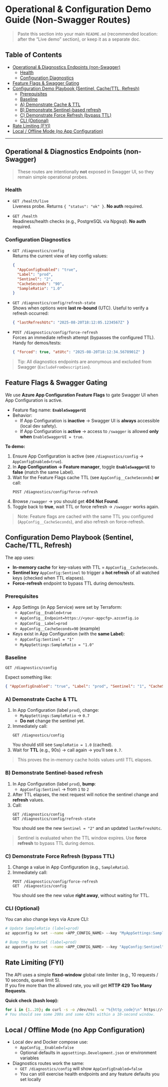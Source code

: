 # Operational & Configuration Demo Guide (Non-Swagger Routes)

> Paste this section into your main `README.md` (recommended location: after the “Live demo” section), or keep it as a separate doc.

## Table of Contents
- [Operational & Diagnostics Endpoints (non-Swagger)](#operational--diagnostics-endpoints-non-swagger)
  - [Health](#health)
  - [Configuration Diagnostics](#configuration-diagnostics)
- [Feature Flags & Swagger Gating](#feature-flags--swagger-gating)
- [Configuration Demo Playbook (Sentinel, Cache/TTL, Refresh)](#configuration-demo-playbook-sentinel-cachettl-refresh)
  - [Prerequisites](#prerequisites)
  - [Baseline](#baseline)
  - [A) Demonstrate Cache & TTL](#a-demonstrate-cache--ttl)
  - [B) Demonstrate Sentinel-based refresh](#b-demonstrate-sentinel-based-refresh)
  - [C) Demonstrate Force Refresh (bypass TTL)](#c-demonstrate-force-refresh-bypass-ttl)
  - [CLI (Optional)](#cli-optional)
- [Rate Limiting (FYI)](#rate-limiting-fyi)
- [Local / Offline Mode (no App Configuration)](#local--offline-mode-no-app-configuration)

---

## Operational & Diagnostics Endpoints (non-Swagger)

> These routes are intentionally **not** exposed in Swagger UI, so they remain simple operational probes.

### Health
- `GET /health/live`  
  Liveness probe. Returns `{ "status": "ok" }`. **No auth** required.

- `GET /health`  
  Readiness/health checks (e.g., PostgreSQL via Npgsql). **No auth** required.

### Configuration Diagnostics
- `GET /diagnostics/config`  
  Returns the current view of key config values:
  ```json
  {
    "AppConfigEnabled": "true",
    "Label": "prod",
    "Sentinel": "2",
    "CacheSeconds": "90",
    "SampleRatio": "1.0"
  }
  ```

- `GET /diagnostics/config/refresh-state`  
  Shows when options were **last re-bound** (UTC). Useful to verify a refresh occurred:
  ```json
  { "lastRefreshUtc": "2025-08-20T18:12:05.1234567Z" }
  ```

- `POST /diagnostics/config/force-refresh`  
  Forces an immediate refresh attempt (bypasses the configured TTL). Handy for demos/tests:
  ```json
  { "forced": true, "atUtc": "2025-08-20T18:12:34.5678901Z" }
  ```

> Tip: All diagnostics endpoints are anonymous and excluded from Swagger (`ExcludeFromDescription`).


## Feature Flags & Swagger Gating

We use **Azure App Configuration Feature Flags** to gate Swagger UI when App Configuration is active.

- Feature flag name: **`EnableSwaggerUI`**
- Behavior:
  - If App Configuration is **inactive** → Swagger UI is **always** accessible (local dev safety).
  - If App Configuration is **active** → access to `/swagger` is allowed **only when** `EnableSwaggerUI = true`.

**To demo:**
1. Ensure App Configuration is active (see `/diagnostics/config` → `AppConfigEnabled=true`).
2. In **App Configuration → Feature manager**, toggle **`EnableSwaggerUI`** to **false** (match the same Label).
3. Wait for the Feature Flags cache TTL (see `AppConfig__CacheSeconds`) **or** call:
   ```
   POST /diagnostics/config/force-refresh
   ```
4. Browse `/swagger` → you should get **404 Not Found**.
5. Toggle back to **true**, wait TTL or force refresh → `/swagger` works again.

> Note: Feature flags are cached with the same TTL you configured (`AppConfig__CacheSeconds`), and also refresh on force-refresh.


## Configuration Demo Playbook (Sentinel, Cache/TTL, Refresh)

The app uses:
- **In-memory cache** for key-values with TTL = `AppConfig__CacheSeconds`.
- **Sentinel key** `AppConfig:Sentinel` to trigger a **hot refresh** of all watched keys (checked when TTL elapses).
- **Force-refresh** endpoint to bypass TTL during demos/tests.

### Prerequisites
- App Settings (in App Service) were set by Terraform:
  - `AppConfig__Enabled=true`
  - `AppConfig__Endpoint=https://<your-appcfg>.azconfig.io`
  - `AppConfig__Label=prod`
  - `AppConfig__CacheSeconds=90` (example)
- Keys exist in App Configuration (with the **same Label**):
  - `AppConfig:Sentinel = "1"`
  - `MyAppSettings:SampleRatio = "1.0"`

### Baseline
```
GET /diagnostics/config
```
Expect something like:
```json
{ "AppConfigEnabled": "true", "Label": "prod", "Sentinel": "1", "CacheSeconds": "90", "SampleRatio": "1.0" }
```

### A) Demonstrate **Cache & TTL**
1. In App Configuration (label `prod`), change:
   - `MyAppSettings:SampleRatio` → `0.7`
   - **Do not** change the sentinel yet.
2. Immediately call:
   ```
   GET /diagnostics/config
   ```
   You should still see `SampleRatio = 1.0` (cached).
3. Wait for **TTL** (e.g., 90s) → call again → you’ll see `0.7`.

> This proves the in-memory cache holds values until TTL elapses.

### B) Demonstrate **Sentinel-based refresh**
1. In App Configuration (label `prod`), **bump**:
   - `AppConfig:Sentinel` → from `1` to `2`
2. After TTL elapses, the next request will notice the sentinel change and **refresh** values.
3. Call:
   ```
   GET /diagnostics/config
   GET /diagnostics/config/refresh-state
   ```
   You should see the new `Sentinel = "2"` and an updated `lastRefreshUtc`.

> Sentinel is evaluated when the TTL window expires. Use **force refresh** to bypass TTL during demos.

### C) Demonstrate **Force Refresh (bypass TTL)**
1. Change a value in App Configuration (e.g., `SampleRatio`).
2. Immediately call:
   ```
   POST /diagnostics/config/force-refresh
   GET  /diagnostics/config
   ```
   You should see the new value **right away**, without waiting for TTL.

### CLI (Optional)
You can also change keys via Azure CLI:
```bash
# Update SampleRatio (label=prod)
az appconfig kv set --name <APP_CONFIG_NAME> --key "MyAppSettings:SampleRatio" --value "0.7" --label "prod"

# Bump the sentinel (label=prod)
az appconfig kv set --name <APP_CONFIG_NAME> --key "AppConfig:Sentinel" --value "2" --label "prod"
```


## Rate Limiting (FYI)

The API uses a simple **fixed-window** global rate limiter (e.g., 10 requests / 10 seconds, queue limit 5).  
If you fire more than the allowed rate, you will get **HTTP 429 Too Many Requests**.

**Quick check (bash loop):**
```bash
for i in {1..20}; do curl -s -o /dev/null -w "%{http_code}\n" https://<your-app>/health/live; done
# You should see some 200s and some 429s within a 10-second window.
```


## Local / Offline Mode (no App Configuration)

- Local dev and Docker compose use:
  - `AppConfig__Enabled=false`
  - Optional defaults in `appsettings.Development.json` or environment variables
- Diagnostics routes work the same:
  - `GET /diagnostics/config` will show `AppConfigEnabled=false`
  - You can still exercise health endpoints and any feature defaults you set locally
